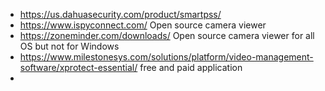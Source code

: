 * https://us.dahuasecurity.com/product/smartpss/  
* https://www.ispyconnect.com/     Open source camera viewer
* https://zoneminder.com/downloads/   Open source camera viewer for all OS but not for Windows
* https://www.milestonesys.com/solutions/platform/video-management-software/xprotect-essential/   free and paid application
* 

